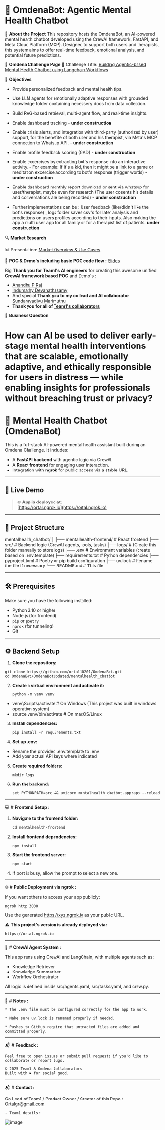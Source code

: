 # 🧠 OmdenaBot: Agentic Mental Health Chatbot

🚀 **About the Project**
This repository hosts the OmdenaBot, an AI-powered mental health chatbot developed using the CrewAI framework, FastAPI, and Meta Cloud Platform (MCP). Designed to support both users and therapists, this system aims to offer real-time feedback, emotional analysis, and potential future predictions.

🔗 **Omdena Challenge Page**
📌 Challenge Title: [Building Agentic-based Mental Health Chatbot using Langchain Workflows](https://www.omdena.com/chapter-challenges/building-agentic-based-mental-health-chatbot-using-langchain-workflows)

🎯 **Objectives**
- Provide personalized feedback and mental health tips.

- Use LLM agents for emotionally adaptive responses with grounded knowledge folder containing necessery docs from data collection.

- Build RAG-based retrieval, multi-agent flow, and real-time insights.

- Enable dashboard tracking - **under construction**
  
- Enable crisis alerts, and integration with third-party (authorized by user) support, for the benefite of both user and his therapist, via Meta's MCP connection to Whatsup API. - **under construction**
  
- Enable profile feedback scoring (GAD) - **under construction**
  
- Enable excercises by extracting bot's response into an interactive activity. - For example: If it's a kid, then it might be a link to a game or meditation excercise according to bot's response (trigger words) - **under construction**
  
- Enable dashboard monthly report download or sent via whatsup for user/therapist, maybe even for research (The user cosents his details and conversations are being recorded) - **under construction**
  
- Further implementations can be : User feedback (like/didn't like the bot's response) , logs folder saves csv's for later analysis and predictions on users profiles according to their inputs. Also making the app a multi user app for all family or for a therapist list of patients. **under construction**


🔍 **Market Research**

📊 Presentation: [Market Overview & Use Cases](https://docs.google.com/presentation/d/1IzzwJpUkDswqyJpZbwAx7E7cB9qPgZnbobUgx853Q6c/edit?usp=sharing)

🧠 **POC & Demo's including basic POC code flow :** [Slides](https://docs.google.com/presentation/d/1N9d8wSF8kq7dHhkAIzcT95hkh9LfAEhcETW2mRj32Ag/edit?usp=sharing)

Big **Thank you for Team1's AI engineers** for creating this awesome unified **CrewAI framework based POC** and Demo's : 

- [Anandhu P Raj](https://github.com/ScopeUnderscore)
- [Indumathy Devanathasamy](https://github.com/Indumathyprabu)
- And special **Thank you to my co lead and AI collaborator** [Sundaravadivu Marimuthu](https://github.com/vadivu123)
- **Thank you for all of [Team1's collaborators](https://docs.google.com/spreadsheets/d/1fvcuyDjEVlxoB0DEkqtMN7NQzrMVxCFs/edit?usp=sharing&ouid=108623279518071003366&rtpof=true&sd=true)**

💼 **Business Question**
# How can AI be used to deliver early-stage mental health interventions that are scalable, emotionally adaptive, and ethically responsible for users in distress — while enabling insights for professionals without breaching trust or privacy?


# 🧠 Mental Health Chatbot (OmdenaBot)

This is a full-stack AI-powered mental health assistant built during an Omdena Challenge. It includes:
- A **FastAPI backend** with agentic logic via CrewAI.
- A **React frontend** for engaging user interaction.
- Integration with **ngrok** for public access via a stable URL.

---

## 🚀 Live Demo

> 🌐 **App is deployed at:**  
> [https://ortal.ngrok.io](https://ortal.ngrok.io)

---

## 📁 Project Structure

mentalhealth_chatbot/
│
├── mentalhealth-frontend/ # React frontend
├── src/ # Backend logic (CrewAI agents, tools, tasks)
├── logs/ # (Create this folder manually to store logs)
├── .env # Environment variables (create based on .env.template)
├── requirements.txt # Python dependencies
├── pyproject.toml # Poetry or pip build configuration
├── uv.lock # Rename the file if necessary
└── README.md # This file


---

## 🛠️ Prerequisites

Make sure you have the following installed:

- Python 3.10 or higher
- Node.js (for frontend)
- `pip` or `poetry`
- `ngrok` (for tunneling)
- Git

---

## ⚙️ Backend Setup

1. **Clone the repository:**

```
git clone https://github.com/ortall0201/OmdenaBot.git
cd OmdenaBot/OmdenaBotUpdated/mentalhealth_chatbot
```

2. **Create a virtual environment and activate it:**
   ```
   python -m venv venv
   ```
- venv\Scripts\activate        # On Windows (This project was built in windows operation system)
- source venv/bin/activate   # On macOS/Linux

3. **Install dependencies:**
   ```
   pip install -r requirements.txt
   ```
4.  **Set up .env:**
   
   * Rename the provided .env.template to .env
   * Add your actual API keys where indicated

5. **Create required folders:**
   ```
   mkdir logs
   ```

6. **Run the backend:**
   ```
   set PYTHONPATH=src && uvicorn mentalhealth_chatbot.app:app --reload
   ```
_______________________________________________________________________________________________________

  💻 # **Frontend Setup :**
  
1. **Navigate to the frontend folder:**
   ```
   cd mentalhealth-frontend
   ```
2. **Install frontend dependencies:**
   ```
   npm install
   ```
3. **Start the frontend server:**
   ```
   npm start
   ```
4. If port is busy, allow the prompt to select a new one.

_______________________________________________________________________________________________________

   🌐 # **Public Deployment via ngrok :**

   If you want others to access your app publicly:
   ```
   ngrok http 3000
   ```
Use the generated https://xyz.ngrok.io as your public URL.

⚠️ **This project's version is already deployed via:**
   ```
   https://ortal.ngrok.io
   ```

_______________________________________________________________________________________________________

   🧠 # **CrewAI Agent System :**

   This app runs using CrewAI and LangChain, with multiple agents such as:
   * Knowledge Retriever
   * Knowledge Summarizer
   * Workflow Orchestrator

   All logic is defined inside src/agents.yaml, src/tasks.yaml, and crew.py.

 _______________________________________________________________________________________________________

  📝 # **Notes :**

    * The .env file must be configured correctly for the app to work.

    * Make sure uv.lock is renamed properly if needed.

    * Pushes to GitHub require that untracked files are added and committed properly.

_______________________________________________________________________________________________________

  📬 # **Feedback :**

    Feel free to open issues or submit pull requests if you'd like to collaborate or report bugs.

    © 2025 Team1 & Omdena Collaborators
    Built with ❤️ for social good.

_______________________________________________________________________________________________________

   📬 # **Contact :**

   Co Lead of Team1 / Product Owner / Creator of this Repo : Ortalgr@gmail.com
   
    - Team1 details:
![image](https://github.com/user-attachments/assets/e95dccf7-cc2f-4716-8814-1fb9fbfaaa9f)

    

    










   


